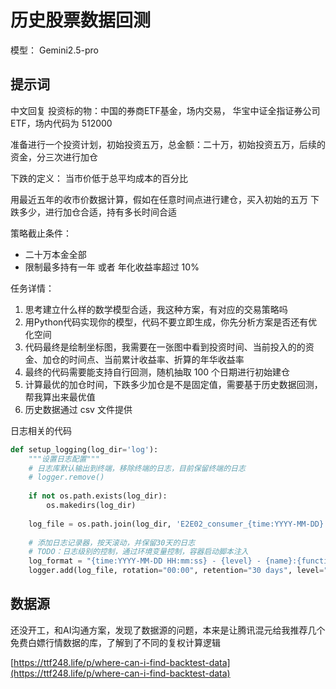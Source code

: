 # 历史股票数据回测

模型： Gemini2.5-pro

## 提示词

中文回复 投资标的物：中国的券商ETF基金，场内交易， 华宝中证全指证券公司ETF，场内代码为 512000

准备进行一个投资计划，初始投资五万，总金额：二十万，初始投资五万，后续的资金，分三次进行加仓

下跌的定义： 当市价低于总平均成本的百分比

用最近五年的收市价数据计算，假如在任意时间点进行建仓，买入初始的五万
下跌多少，进行加仓合适，持有多长时间合适

策略截止条件：

- 二十万本金全部
- 限制最多持有一年 或者 年化收益率超过 10%

任务详情：

1. 思考建立什么样的数学模型合适，我这种方案，有对应的交易策略吗
2. 用Python代码实现你的模型，代码不要立即生成，你先分析方案是否还有优化空间
3. 代码最终是绘制坐标图，我需要在一张图中看到投资时间、当前投入的的资金、加仓的时间点、当前累计收益率、折算的年华收益率
4. 最终的代码需要能支持自行回测，随机抽取 100 个日期进行初始建仓
5. 计算最优的加仓时间，下跌多少加仓是不是固定值，需要基于历史数据回测，帮我算出来最优值
6. 历史数据通过 csv 文件提供

日志相关的代码

```python
def setup_logging(log_dir='log'):
    """设置日志配置"""
    # 日志库默认输出到终端，移除终端的日志，目前保留终端的日志
    # logger.remove()
   
    if not os.path.exists(log_dir):
        os.makedirs(log_dir)
   
    log_file = os.path.join(log_dir, 'E2E02_consumer_{time:YYYY-MM-DD}.log')
   
    # 添加日志记录器，按天滚动，并保留30天的日志
    # TODO：日志级别的控制，通过环境变量控制，容器启动脚本注入
    log_format = "{time:YYYY-MM-DD HH:mm:ss} - {level} - {name}:{function}:{line} - {message}"
    logger.add(log_file, rotation="00:00", retention="30 days", level="DEBUG", format=log_format)
```

## 数据源

还没开工，和AI沟通方案，发现了数据源的问题，本来是让腾讯混元给我推荐几个免费白嫖行情数据的库，了解到了不同的复权计算逻辑

[https://ttf248.life/p/where-can-i-find-backtest-data](https://ttf248.life/p/where-can-i-find-backtest-data)

